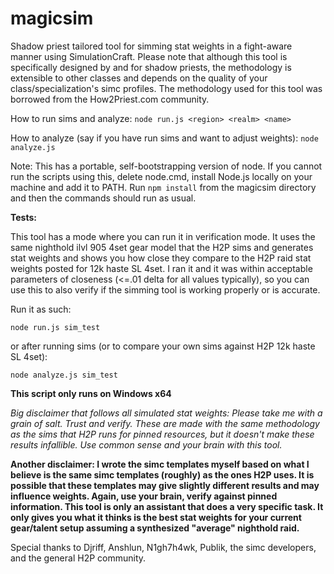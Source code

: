 # magicsim
Shadow priest tailored tool for simming stat weights in a fight-aware manner using SimulationCraft. Please note that although this tool is specifically designed by and for shadow priests, the methodology is extensible to other classes and depends on the quality of your class/specialization's simc profiles. The methodology used for this tool was borrowed from the How2Priest.com community.

How to run sims and analyze: ```node run.js <region> <realm> <name>```

How to analyze (say if you have run sims and want to adjust weights): `node analyze.js`

Note: This has a portable, self-bootstrapping version of node. If you cannot run the scripts using this, delete node.cmd, install Node.js locally on your machine and add it to PATH. Run `npm install` from the magicsim directory and then the commands should run as usual.

**Tests:**

This tool has a mode where you can run it in verification mode. It uses the same nighthold ilvl 905 4set gear model that the H2P sims and generates stat weights and shows you how close they compare to the H2P raid stat weights posted for 12k haste SL 4set. I ran it and it was within acceptable parameters of closeness (<=.01 delta for all values typically), so you can use this to also verify if the simming tool is working properly or is accurate.

Run it as such:

`node run.js sim_test`

or after running sims (or to compare your own sims against H2P 12k haste SL 4set):

`node analyze.js sim_test`

**This script only runs on Windows x64**

*Big disclaimer that follows all simulated stat weights: Please take me with a grain of salt. Trust and verify. These are made with the same methodology as the sims that H2P runs for pinned resources, but it doesn't make these results infallible. Use common sense and your brain with this tool.*

**Another disclaimer: I wrote the simc templates myself based on what I believe is the same simc templates (roughly) as the ones H2P uses. It is possible that these templates may give slightly different results and may influence weights. Again, use your brain, verify against pinned information. This tool is only an assistant that does a very specific task. It only gives you what it thinks is the best stat weights for your current gear/talent setup assuming a synthesized "average" nighthold raid.**

Special thanks to Djriff, Anshlun, N1gh7h4wk, Publik, the simc developers, and the general H2P community.
